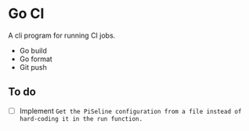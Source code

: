 # Go CI
A cli program for running CI jobs.
- Go build
- Go format
- Git push

## To do
- [ ] Implement `Get the PiSeline configuration from a file instead of hard-coding it in the run function.`